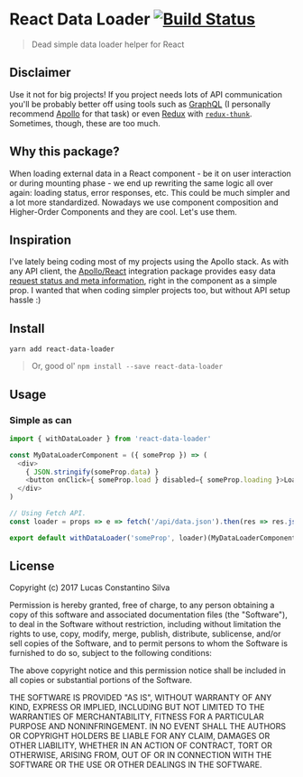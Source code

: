 # React Data Loader [![Build Status](https://travis-ci.org/lucasconstantino/react-data-loader.svg?branch=master)](https://travis-ci.org/lucasconstantino/react-data-loader)

> Dead simple data loader helper for React

## Disclaimer

Use it not for big projects! If you project needs lots of API communication you'll be probably better off using tools such as [GraphQL](http://graphql.org/) (I personally recommend [Apollo](https://www.apollodata.com/) for that task) or even [Redux](http://redux.js.org/) with [`redux-thunk`](https://github.com/gaearon/redux-thunk). Sometimes, though, these are too much.

## Why this package?

When loading external data in a React component - be it on user interaction or during mounting phase - we end up rewriting the same logic all over again: loading status, error responses, etc. This could be much simpler and a lot more standardized. Nowadays we use component composition and Higher-Order Components and they are cool. Let's use them.

## Inspiration

I've lately being coding most of my projects using the Apollo stack. As with any API client, the [Apollo/React](https://github.com/apollographql/react-apollo) integration package provides easy data [request status and meta information](http://dev.apollodata.com/react/queries.html#default-result-props), right in the component as a simple prop. I wanted that when coding simpler projects too, but without API setup hassle :)

## Install

`yarn add react-data-loader`

> Or, good ol' `npm install --save react-data-loader`

## Usage

### Simple as can

```js
import { withDataLoader } from 'react-data-loader'

const MyDataLoaderComponent = ({ someProp }) => (
  <div>
    { JSON.stringify(someProp.data) }
    <button onClick={ someProp.load } disabled={ someProp.loading }>Load!</button>
  </div>
)

// Using Fetch API.
const loader = props => e => fetch('/api/data.json').then(res => res.json())

export default withDataLoader('someProp', loader)(MyDataLoaderComponent)
```

## License

Copyright (c) 2017 Lucas Constantino Silva

Permission is hereby granted, free of charge, to any person obtaining a copy of
this software and associated documentation files (the "Software"), to deal in
the Software without restriction, including without limitation the rights to
use, copy, modify, merge, publish, distribute, sublicense, and/or sell copies
of the Software, and to permit persons to whom the Software is furnished to do
so, subject to the following conditions:

The above copyright notice and this permission notice shall be included in all
copies or substantial portions of the Software.

THE SOFTWARE IS PROVIDED "AS IS", WITHOUT WARRANTY OF ANY KIND, EXPRESS OR
IMPLIED, INCLUDING BUT NOT LIMITED TO THE WARRANTIES OF MERCHANTABILITY,
FITNESS FOR A PARTICULAR PURPOSE AND NONINFRINGEMENT. IN NO EVENT SHALL THE
AUTHORS OR COPYRIGHT HOLDERS BE LIABLE FOR ANY CLAIM, DAMAGES OR OTHER
LIABILITY, WHETHER IN AN ACTION OF CONTRACT, TORT OR OTHERWISE, ARISING FROM,
OUT OF OR IN CONNECTION WITH THE SOFTWARE OR THE USE OR OTHER DEALINGS IN THE
SOFTWARE.
